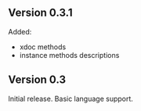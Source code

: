## Version 0.3.1

Added:
* xdoc methods
* instance methods descriptions

## Version 0.3

Initial release. Basic language support.
